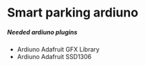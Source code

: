 # Smart parking ardiuno


##### Needed ardiuno plugins
 - Ardiuno Adafruit GFX Library
 - Ardiuno Adafruit SSD1306
